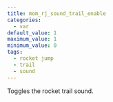 ```yaml
---
title: mom_rj_sound_trail_enable
categories:
  - var
default_value: 1
maximum_value: 1
minimum_value: 0
tags:
  - rocket jump
  - trail
  - sound
---
```


Toggles the rocket trail sound.
